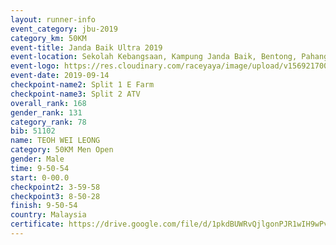 ```yaml
---
layout: runner-info 
event_category: jbu-2019 
category_km: 50KM 
event-title: Janda Baik Ultra 2019
event-location: Sekolah Kebangsaan, Kampung Janda Baik, Bentong, Pahang, Malaysia 
event-logo: https://res.cloudinary.com/raceyaya/image/upload/v1569217009/logo/janda-baik_vch1pc.jpg 
event-date: 2019-09-14 
checkpoint-name2: Split 1 E Farm 
checkpoint-name3: Split 2 ATV 
overall_rank: 168
gender_rank: 131
category_rank: 78
bib: 51102
name: TEOH WEI LEONG
category: 50KM Men Open
gender: Male
time: 9-50-54
start: 0-00.0
checkpoint2: 3-59-58
checkpoint3: 8-50-28
finish: 9-50-54
country: Malaysia
certificate: https://drive.google.com/file/d/1pkdBUWRvQjlgonPJR1wIH9wPvMi0clIE/view?usp=sharing
---
```

